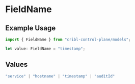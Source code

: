 # FieldName

## Example Usage

```typescript
import { FieldName } from "cribl-control-plane/models";

let value: FieldName = "timestamp";
```

## Values

```typescript
"service" | "hostname" | "timestamp" | "auditId"
```
